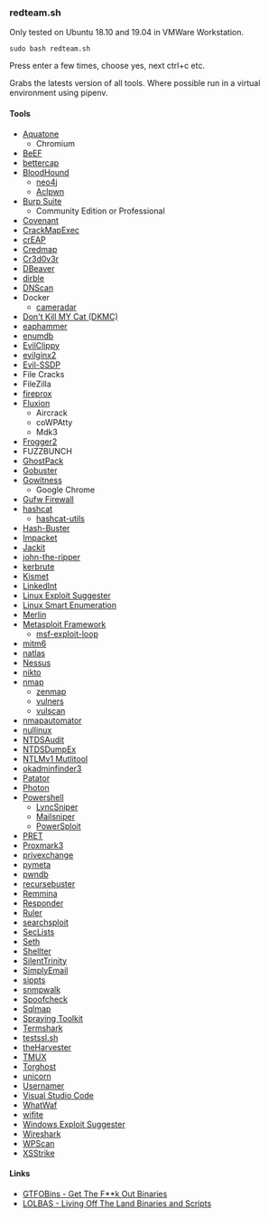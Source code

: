 ### redteam.sh
Only tested on Ubuntu 18.10 and 19.04 in VMWare Workstation.

`
sudo bash redteam.sh
`

Press enter a few times, choose yes, next ctrl+c etc.

Grabs the latests version of all tools. Where possible run in a virtual environment using pipenv.
 
#### Tools
* [Aquatone](https://github.com/michenriksen/aquatone)
  * Chromium
* [BeEF](https://github.com/beefproject/beef)
* [bettercap](https://github.com/bettercap/bettercap)
* [BloodHound](https://github.com/BloodHoundAD/bloodhound)
  * [neo4j](https://debian.neo4j.org)
  * [Aclpwn](https://github.com/fox-it/aclpwn.py)
* [Burp Suite](https://portswigger.net/burp)
  * Community Edition or Professional
* [Covenant](https://github.com/cobbr/Covenant)
* [CrackMapExec](https://github.com/byt3bl33d3r/crackmapexec)
* [crEAP](https://github.com/Shellntel/scripts)
* [Credmap](https://github.com/lightos/credmap)
* [Cr3d0v3r](https://github.com/D4Vinci/cr3dov3r)
* [DBeaver](https://github.com/dbeaver/dbeaver)
* [dirble](https://github.com/nccgroup/dirble)
* [DNScan](https://github.com/rbsec/dnscan)
* Docker
  * [cameradar](https://github.com/Ullaakut/cameradar)
* [Don't Kill MY Cat (DKMC)](https://github.com/Mr-Un1k0d3r/dkmc)
* [eaphammer](https://github.com/s0lst1c3/eaphammer)
* [enumdb](https://github.com/m8r0wn/enumdb)
* [EvilClippy](https://github.com/outflanknl/EvilClippy)
* [evilginx2](https://github.com/kgretzky/evilginx2)
* [Evil-SSDP](https://gitlab.com/initstring/evil-ssdp)
* File Cracks
* FileZilla
* [fireprox](https://github.com/ustayready/fireprox)
* [Fluxion](https://github.com/FluxionNetwork/fluxion)
  * Aircrack
  * coWPAtty
  * Mdk3
* [Frogger2](https://github.com/commonexploits/vlan-hopping)
* FUZZBUNCH
* [GhostPack](https://github.com/r3motecontrol/Ghostpack-CompiledBinaries)
* [Gobuster](https://github.com/OJ/gobuster)
* [Gowitness](https://github.com/sensepost/gowitness)
  * Google Chrome
* [Gufw Firewall](http://gufw.org/)
* [hashcat](https://github.com/hashcat/hashcat)
  * [hashcat-utils](https://github.com/hashcat/hashcat-utils)
* [Hash-Buster](https://github.com/s0md3v/hash-buster)
* [Impacket](https://github.com/SecureAuthCorp/impacket)
* [Jackit](https://github.com/insecurityofthings/jackit)
* [john-the-ripper](https://snapcraft.io/john-the-ripper)
* [kerbrute](https://github.com/ropnop/kerbrute)
* [Kismet](http://manpages.ubuntu.com/manpages/disco/man1/kismet.1.html)
* [LinkedInt](https://github.com/vysec/linkedint)
* [Linux Exploit Suggester](https://github.com/mzet-/linux-exploit-suggester)
* [Linux Smart Enumeration](https://github.com/diego-treitos/linux-smart-enumeration)
* [Merlin](https://github.com/Ne0nd0g/merlin)
* [Metasploit Framework](https://github.com/rapid7/metasploit-framework)
  * [msf-exploit-loop](https://github.com/actuated/msf-exploit-loop)
* [mitm6](https://github.com/fox-it/mitm6)
* [natlas](https://github.com/natlas/natlas/)
* [Nessus](https://www.tenable.com/downloads/nessus)
* [nikto](https://github.com/sullo/nikto)
* [nmap](https://nmap.org/)
  * [zenmap](https://nmap.org/zenmap/)
  * [vulners](https://github.com/vulnersCom/nmap-vulners)
  * [vulscan](https://github.com/scipag/vulscan)
* [nmapautomator](https://github.com/21y4d/nmapautomator)
* [nullinux](https://github.com/m8r0wn/nullinux)
* [NTDSAudit](https://github.com/Dionach/NtdsAudit)
* [NTDSDumpEx](https://github.com/zcgonvh/NTDSDumpEx)
* [NTLMv1 Mutlitool](https://github.com/evilmog/ntlmv1-multi)
* [okadminfinder3](https://github.com/mIcHyAmRaNe/okadminfinder3)
* [Patator](https://github.com/lanjelot/patator)
* [Photon](https://github.com/s0md3v/photon)
* [Powershell](https://snapcraft.io/powershell)
  * [LyncSniper](https://github.com/mdsecresearch/lyncsniper)
  * [Mailsniper](https://github.com/dafthack/mailsniper)
  * [PowerSploit](https://github.com/PowerShellMafia/powersploit)
* [PRET](https://github.com/RUB-NDS/pret)
* [Proxmark3](https://github.com/Proxmark/proxmark3)
* [privexchange](https://github.com/dirkjanm/privexchange)
* [pymeta](https://github.com/m8r0wn/pymeta)
* [pwndb](https://github.com/davidtavarez/pwndb)
* [recursebuster](https://github.com/C-Sto/recursebuster)
* [Remmina](https://snapcraft.io/remmina)
* [Responder](https://github.com/lgandx/responder)
* [Ruler](https://github.com/sensepost/ruler)
* [searchsploit](https://github.com/offensive-security/exploitdb)
* [SecLists](https://github.com/danielmiessler/seclists)
* [Seth](https://github.com/SySS-Research/seth)
* [Shellter](https://www.shellterproject.com)
* [SilentTrinity](https://github.com/byt3bl33d3r/silenttrinity)
* [SimplyEmail](https://github.com/SimplySecurity/simplyemail)
* [sippts](https://github.com/Pepelux/sippts)
* [snmpwalk](http://manpages.ubuntu.com/manpages/disco/man1/snmpwalk.1.html)
* [Spoofcheck](https://github.com/BishopFox/spoofcheck)
* [Sqlmap](http://manpages.ubuntu.com/manpages/disco/man1/sqlmap.1.html)
* [Spraying Toolkit](https://github.com/byt3bl33d3r/sprayingtoolkit)
* [Termshark](https://github.com/gcla/termshark)
* [testssl.sh](https://github.com/drwetter/testssl.sh.git)
* [theHarvester](https://github.com/laramies/theharvester)
* [TMUX](http://manpages.ubuntu.com/manpages/disco/man1/tmux.1.html)
* [Torghost](https://github.com/susmithHCK/torghost)
* [unicorn](https://github.com/trustedsec/unicorn)
* [Usernamer](https://github.com/jseidl/usernamer)
* [Visual Studio Code](https://snapcraft.io/vscode)
* [WhatWaf](https://github.com/Ekultek/whatwaf)
* [wifite](https://github.com/derv82/wifite2)
* [Windows Exploit Suggester](https://github.com/GDSSecurity/windows-exploit-suggester)
* [Wireshark](http://manpages.ubuntu.com/manpages/disco/man1/wireshark.1.html)
* [WPScan](https://github.com/wpscanteam/wpscan)
* [XSStrike](https://github.com/s0md3v/xsstrike)

#### Links
* [GTFOBins - Get The F**k Out Binaries](https://gtfobins.github.io)
* [LOLBAS - Living Off The Land Binaries and Scripts](https://lolbas-project.github.io)